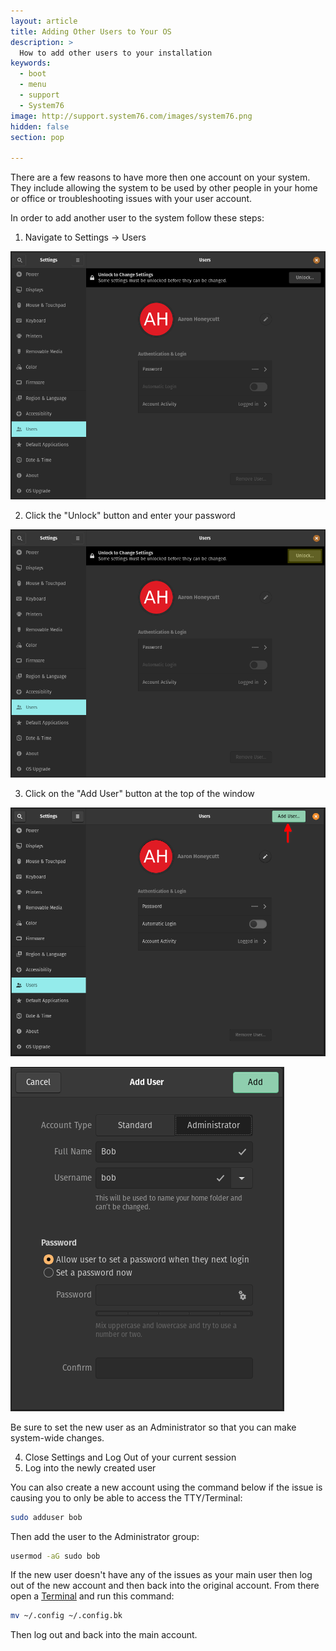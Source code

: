 ```yaml
---
layout: article
title: Adding Other Users to Your OS
description: >
  How to add other users to your installation
keywords:
  - boot
  - menu
  - support
  - System76
image: http://support.system76.com/images/system76.png
hidden: false
section: pop

---
```


There are a few reasons to have more then one account on your system. They include allowing the system to be used by other people in your home or office or troubleshooting issues with your user account.

In order to add another user to the system follow these steps:

1. Navigate to Settings -> Users

![Settings](/images/other-accounts/gnome-control-center.png)

2. Click the "Unlock" button and enter your password

![Settings-About-Users](/images/other-accounts/gnome-control-center-2.png)

3. Click on the "Add User" button at the top of the window

![Settings-About-Users-Unlock](/images/other-accounts/gnome-control-center-3.png)

![Settings-About-Users-Add](/images/other-accounts/gnome-control-center-4.png)

Be sure to set the new user as an Administrator so that you can make system-wide changes.

4. Close Settings and Log Out of your current session
5. Log into the newly created user

You can also create a new account using the command below if the issue is causing you to only be able to access the TTY/Terminal:

```bash
sudo adduser bob
```

Then add the user to the Administrator group:

```bash
usermod -aG sudo bob
```

If the new user doesn't have any of the issues as your main user then log out of the new account and then back into the original account. From there open a <u>Terminal</u> and run this command:

```bash
mv ~/.config ~/.config.bk
```

Then log out and back into the main account. 

